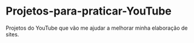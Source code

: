 # Projetos-para-praticar-YouTube
 Projetos do YouTube que vão me ajudar a melhorar minha elaboração de sites.
